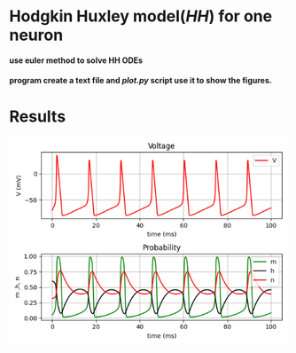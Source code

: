 # Hodgkin Huxley model(_HH_) for one neuron
#### use euler method to solve HH ODEs
#### program create a text file and _plot.py_ script use it to show the figures.

# Results
![plot](Figure_1.png)
